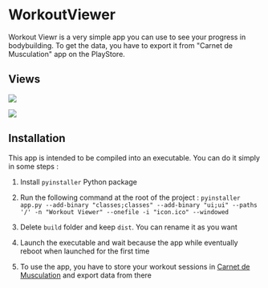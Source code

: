 # WorkoutViewer

Workout Viewr is a very simple app you can use to see your progress in bodybuilding. To get the data, you have to export it from "Carnet de Musculation" app on the PlayStore.

## Views

![](https://zupimages.net/up/22/26/lcsu.png)

![](https://zupimages.net/up/22/23/1pvq.png)

## Installation

This app is intended to be compiled into an executable. You can do it simply in some steps :

1. Install `pyinstaller` Python package

2. Run the following command at the root of the project : `pyinstaller app.py --add-binary "classes;classes" --add-binary "ui;ui" --paths '/' -n "Workout Viewer" --onefile -i "icon.ico" --windowed`

3. Delete `build` folder and keep `dist`. You can rename it as you want

4. Launch the executable and wait because the app while eventually reboot when launched for the first time

5. To use the app, you have to store your workout sessions in [Carnet de Musculation](https://www.carnetdemusculation.fr/) and export data from there
